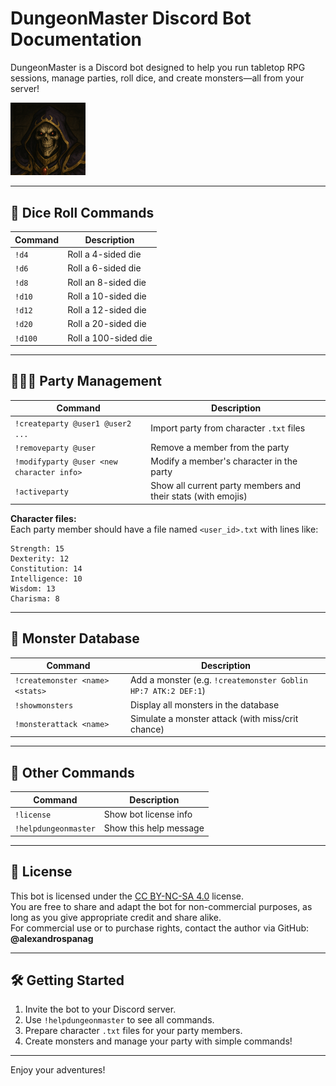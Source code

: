 # DungeonMaster Discord Bot Documentation


DungeonMaster is a Discord bot designed to help you run tabletop RPG sessions, manage parties, roll dice, and create monsters—all from your server!


<!--- <img src="https://github.com/AlexandrosPanag/My_Discord_Projects/blob/main/Welcomechan!/Welcomechan!.png?raw=true" alt="drawing" width="120"/> -->
<img src="https://raw.githubusercontent.com/AlexandrosPanag/My_Discord_Projects/refs/heads/main/dungeonmaster/DM.png" alt="drawing" width="120"/>


---

## 🎲 Dice Roll Commands

| Command      | Description                |
|--------------|---------------------------|
| `!d4`        | Roll a 4-sided die        |
| `!d6`        | Roll a 6-sided die        |
| `!d8`        | Roll an 8-sided die       |
| `!d10`       | Roll a 10-sided die       |
| `!d12`       | Roll a 12-sided die       |
| `!d20`       | Roll a 20-sided die       |
| `!d100`      | Roll a 100-sided die      |

---

## 🧑‍🤝‍🧑 Party Management

| Command                                              | Description                                               |
|------------------------------------------------------|-----------------------------------------------------------|
| `!createparty @user1 @user2 ...`                     | Import party from character `.txt` files                  |
| `!removeparty @user`                                 | Remove a member from the party                            |
| `!modifyparty @user <new character info>`            | Modify a member's character in the party                  |
| `!activeparty`                                       | Show all current party members and their stats (with emojis) |

**Character files:**  
Each party member should have a file named `<user_id>.txt` with lines like:  
```
Strength: 15
Dexterity: 12
Constitution: 14
Intelligence: 10
Wisdom: 13
Charisma: 8
```

---

## 👹 Monster Database

| Command                                              | Description                                               |
|------------------------------------------------------|-----------------------------------------------------------|
| `!createmonster <name> <stats>`                      | Add a monster (e.g. `!createmonster Goblin HP:7 ATK:2 DEF:1`) |
| `!showmonsters`                                      | Display all monsters in the database                      |
| `!monsterattack <name>`                              | Simulate a monster attack (with miss/crit chance)         |

---

## 📜 Other Commands

| Command                | Description                                  |
|------------------------|----------------------------------------------|
| `!license`             | Show bot license info                        |
| `!helpdungeonmaster`   | Show this help message                       |

---

## 📝 License

This bot is licensed under the [CC BY-NC-SA 4.0](https://creativecommons.org/licenses/by-nc-sa/4.0/) license.  
You are free to share and adapt the bot for non-commercial purposes, as long as you give appropriate credit and share alike.  
For commercial use or to purchase rights, contact the author via GitHub: **@alexandrospanag**

---

## 🛠️ Getting Started

1. Invite the bot to your Discord server.
2. Use `!helpdungeonmaster` to see all commands.
3. Prepare character `.txt` files for your party members.
4. Create monsters and manage your party with simple commands!

---

Enjoy your adventures!
